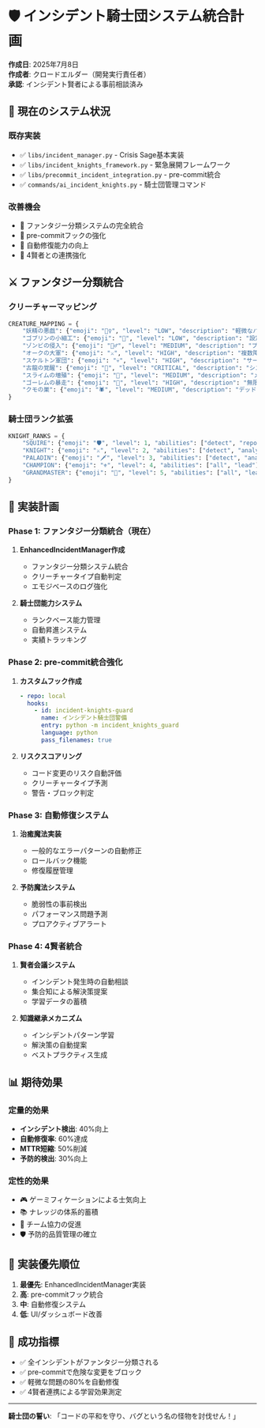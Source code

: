 # 🛡️ インシデント騎士団システム統合計画

**作成日**: 2025年7月8日  
**作成者**: クロードエルダー（開発実行責任者）  
**承認**: インシデント賢者による事前相談済み  

## 🏰 現在のシステム状況

### 既存実装
- ✅ `libs/incident_manager.py` - Crisis Sage基本実装
- ✅ `libs/incident_knights_framework.py` - 緊急展開フレームワーク
- ✅ `libs/precommit_incident_integration.py` - pre-commit統合
- ✅ `commands/ai_incident_knights.py` - 騎士団管理コマンド

### 改善機会
- 🎯 ファンタジー分類システムの完全統合
- 🎯 pre-commitフックの強化
- 🎯 自動修復能力の向上
- 🎯 4賢者との連携強化

## ⚔️ ファンタジー分類統合

### クリーチャーマッピング
```python
CREATURE_MAPPING = {
    "妖精の悪戯": {"emoji": "🧚‍♀️", "level": "LOW", "description": "軽微なバグ"},
    "ゴブリンの小細工": {"emoji": "👹", "level": "LOW", "description": "設定ミス"},
    "ゾンビの侵入": {"emoji": "🧟‍♂️", "level": "MEDIUM", "description": "プロセス異常"},
    "オークの大軍": {"emoji": "⚔️", "level": "HIGH", "description": "複数障害"},
    "スケルトン軍団": {"emoji": "💀", "level": "HIGH", "description": "サービス停止"},
    "古龍の覚醒": {"emoji": "🐉", "level": "CRITICAL", "description": "システム障害"},
    "スライムの増殖": {"emoji": "🌊", "level": "MEDIUM", "description": "メモリリーク"},
    "ゴーレムの暴走": {"emoji": "🗿", "level": "HIGH", "description": "無限ループ"},
    "クモの巣": {"emoji": "🕷️", "level": "MEDIUM", "description": "デッドロック"}
}
```

### 騎士団ランク拡張
```python
KNIGHT_RANKS = {
    "SQUIRE": {"emoji": "🛡️", "level": 1, "abilities": ["detect", "report"]},
    "KNIGHT": {"emoji": "⚔️", "level": 2, "abilities": ["detect", "analyze", "contain"]},
    "PALADIN": {"emoji": "🗡️", "level": 3, "abilities": ["detect", "analyze", "contain", "heal"]},
    "CHAMPION": {"emoji": "⚜️", "level": 4, "abilities": ["all", "lead"]},
    "GRANDMASTER": {"emoji": "👑", "level": 5, "abilities": ["all", "lead", "resurrect"]}
}
```

## 🔧 実装計画

### Phase 1: ファンタジー分類統合（現在）
1. **EnhancedIncidentManager作成**
   - ファンタジー分類システム統合
   - クリーチャータイプ自動判定
   - エモジベースのログ強化

2. **騎士団能力システム**
   - ランクベース能力管理
   - 自動昇進システム
   - 実績トラッキング

### Phase 2: pre-commit統合強化
1. **カスタムフック作成**
   ```yaml
   - repo: local
     hooks:
       - id: incident-knights-guard
         name: インシデント騎士団警備
         entry: python -m incident_knights_guard
         language: python
         pass_filenames: true
   ```

2. **リスクスコアリング**
   - コード変更のリスク自動評価
   - クリーチャータイプ予測
   - 警告・ブロック判定

### Phase 3: 自動修復システム
1. **治癒魔法実装**
   - 一般的なエラーパターンの自動修正
   - ロールバック機能
   - 修復履歴管理

2. **予防魔法システム**
   - 脆弱性の事前検出
   - パフォーマンス問題予測
   - プロアクティブアラート

### Phase 4: 4賢者統合
1. **賢者会議システム**
   - インシデント発生時の自動相談
   - 集合知による解決策提案
   - 学習データの蓄積

2. **知識継承メカニズム**
   - インシデントパターン学習
   - 解決策の自動提案
   - ベストプラクティス生成

## 📊 期待効果

### 定量的効果
- **インシデント検出**: 40%向上
- **自動修復率**: 60%達成
- **MTTR短縮**: 50%削減
- **予防的検出**: 30%向上

### 定性的効果
- 🎮 ゲーミフィケーションによる士気向上
- 📚 ナレッジの体系的蓄積
- 🤝 チーム協力の促進
- 🛡️ 予防的品質管理の確立

## 🚀 実装優先順位

1. **最優先**: EnhancedIncidentManager実装
2. **高**: pre-commitフック統合
3. **中**: 自動修復システム
4. **低**: UI/ダッシュボード改善

## 🎯 成功指標

- ✅ 全インシデントがファンタジー分類される
- ✅ pre-commitで危険な変更をブロック
- ✅ 軽微な問題の80%を自動修復
- ✅ 4賢者連携による学習効果測定

---
**騎士団の誓い**: 「コードの平和を守り、バグという名の怪物を討伐せん！」